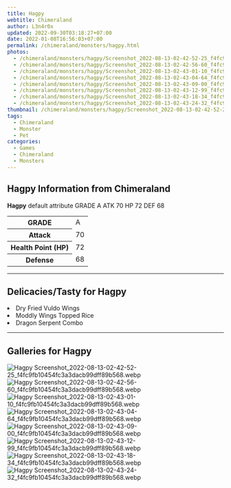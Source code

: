 ```yaml
---
title: Hagpy
webtitle: Chimeraland
author: L3n4r0x
updated: 2022-09-30T03:18:27+07:00
date: 2022-01-08T16:56:03+07:00
permalink: /chimeraland/monsters/hagpy.html
photos:
  - /chimeraland/monsters/hagpy/Screenshot_2022-08-13-02-42-52-25_f4fc9fb10454fc3a3dacb99dff89b568.webp
  - /chimeraland/monsters/hagpy/Screenshot_2022-08-13-02-42-56-60_f4fc9fb10454fc3a3dacb99dff89b568.webp
  - /chimeraland/monsters/hagpy/Screenshot_2022-08-13-02-43-01-10_f4fc9fb10454fc3a3dacb99dff89b568.webp
  - /chimeraland/monsters/hagpy/Screenshot_2022-08-13-02-43-04-64_f4fc9fb10454fc3a3dacb99dff89b568.webp
  - /chimeraland/monsters/hagpy/Screenshot_2022-08-13-02-43-09-00_f4fc9fb10454fc3a3dacb99dff89b568.webp
  - /chimeraland/monsters/hagpy/Screenshot_2022-08-13-02-43-12-99_f4fc9fb10454fc3a3dacb99dff89b568.webp
  - /chimeraland/monsters/hagpy/Screenshot_2022-08-13-02-43-18-34_f4fc9fb10454fc3a3dacb99dff89b568.webp
  - /chimeraland/monsters/hagpy/Screenshot_2022-08-13-02-43-24-32_f4fc9fb10454fc3a3dacb99dff89b568.webp
thumbnail: /chimeraland/monsters/hagpy/Screenshot_2022-08-13-02-42-52-25_f4fc9fb10454fc3a3dacb99dff89b568.webp
tags:
  - Chimeraland
  - Monster
  - Pet
categories:
  - Games
  - Chimeraland
  - Monsters
---
```


<section id="bootstrap-wrapper"><link rel="stylesheet" href="https://cdn.statically.io/gh/dimaslanjaka/Web-Manajemen/40ac3225/css/bootstrap-4.5-wrapper.css"/><h1>Hagpy Information from Chimeraland</h1><p><b>Hagpy</b> default attribute GRADE A ATK 70 HP 72 DEF 68<table><tr><th>GRADE</th><td>A</td></tr><tr><th>Attack</th><td>70</td></tr><tr><th>Health Point (HP)</th><td>72</td></tr><tr><th>Defense</th><td>68</td></tr></table></p><hr/><h2>Delicacies/Tasty for Hagpy</h2><li class="d-flex justify-content-between">Dry Fried Vuldo Wings </li><li class="d-flex justify-content-between">Moddly Wings Topped Rice </li><li class="d-flex justify-content-between">Dragon Serpent Combo </li><hr/><div id="gallery"><h2>Galleries for Hagpy</h2><div class="row"><div class="col-lg-6 col-12"><img src="/chimeraland/monsters/hagpy/Screenshot_2022-08-13-02-42-52-25_f4fc9fb10454fc3a3dacb99dff89b568.webp" alt="Hagpy Screenshot_2022-08-13-02-42-52-25_f4fc9fb10454fc3a3dacb99dff89b568.webp"/></div><div class="col-lg-6 col-12"><img src="/chimeraland/monsters/hagpy/Screenshot_2022-08-13-02-42-56-60_f4fc9fb10454fc3a3dacb99dff89b568.webp" alt="Hagpy Screenshot_2022-08-13-02-42-56-60_f4fc9fb10454fc3a3dacb99dff89b568.webp"/></div><div class="col-lg-6 col-12"><img src="/chimeraland/monsters/hagpy/Screenshot_2022-08-13-02-43-01-10_f4fc9fb10454fc3a3dacb99dff89b568.webp" alt="Hagpy Screenshot_2022-08-13-02-43-01-10_f4fc9fb10454fc3a3dacb99dff89b568.webp"/></div><div class="col-lg-6 col-12"><img src="/chimeraland/monsters/hagpy/Screenshot_2022-08-13-02-43-04-64_f4fc9fb10454fc3a3dacb99dff89b568.webp" alt="Hagpy Screenshot_2022-08-13-02-43-04-64_f4fc9fb10454fc3a3dacb99dff89b568.webp"/></div><div class="col-lg-6 col-12"><img src="/chimeraland/monsters/hagpy/Screenshot_2022-08-13-02-43-09-00_f4fc9fb10454fc3a3dacb99dff89b568.webp" alt="Hagpy Screenshot_2022-08-13-02-43-09-00_f4fc9fb10454fc3a3dacb99dff89b568.webp"/></div><div class="col-lg-6 col-12"><img src="/chimeraland/monsters/hagpy/Screenshot_2022-08-13-02-43-12-99_f4fc9fb10454fc3a3dacb99dff89b568.webp" alt="Hagpy Screenshot_2022-08-13-02-43-12-99_f4fc9fb10454fc3a3dacb99dff89b568.webp"/></div><div class="col-lg-6 col-12"><img src="/chimeraland/monsters/hagpy/Screenshot_2022-08-13-02-43-18-34_f4fc9fb10454fc3a3dacb99dff89b568.webp" alt="Hagpy Screenshot_2022-08-13-02-43-18-34_f4fc9fb10454fc3a3dacb99dff89b568.webp"/></div><div class="col-lg-6 col-12"><img src="/chimeraland/monsters/hagpy/Screenshot_2022-08-13-02-43-24-32_f4fc9fb10454fc3a3dacb99dff89b568.webp" alt="Hagpy Screenshot_2022-08-13-02-43-24-32_f4fc9fb10454fc3a3dacb99dff89b568.webp"/></div></div></div></section>